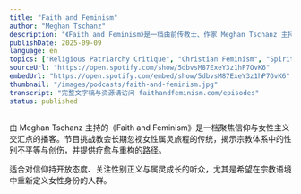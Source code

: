 ```yaml
---
title: "Faith and Feminism"
author: "Meghan Tschanz"
description: "《Faith and Feminism》是一档由前传教士、作家 Meghan Tschanz 主持的播客，旨在将女性主义重新带回教会语境。节目通过与专家、作家及亲密朋友的访谈，探讨信仰与性别正义之间的张力与可能性。内容涵盖宗教创伤、属灵虐待、女性属灵旅程、教会中的性别角色等议题，风格坦率而富有同理心，深受进步基督徒与女性主义者欢迎，评分高达 4.9（76 条评论）。"
publishDate: 2025-09-09
language: en
topics: ["Religious Patriarchy Critique", "Christian Feminism", "Spiritual Feminism"]
sourceUrl: "https://open.spotify.com/show/5dbvsM87ExeY3z1hP7OvK6"
embedUrl: "https://open.spotify.com/embed/show/5dbvsM87ExeY3z1hP7OvK6"
thumbnail: "/images/podcasts/faith-and-feminism.jpg"
transcript: "完整文字稿与资源请访问 faithandfeminism.com/episodes"
status: published
---
```


由 Meghan Tschanz 主持的《Faith and Feminism》是一档聚焦信仰与女性主义交汇点的播客。节目挑战教会长期忽视女性属灵旅程的传统，揭示宗教体系中的性别不平等与创伤，并提供疗愈与重构的路径。

适合对信仰持开放态度、关注性别正义与属灵成长的听众，尤其是希望在宗教语境中重新定义女性身份的人群。
